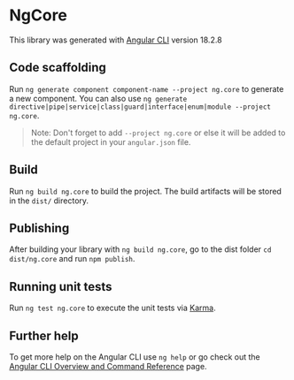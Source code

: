 # NgCore

This library was generated with [Angular CLI](https://github.com/angular/angular-cli) version 18.2.8

## Code scaffolding

Run `ng generate component component-name --project ng.core` to generate a new component. You can also use `ng generate directive|pipe|service|class|guard|interface|enum|module --project ng.core`.
> Note: Don't forget to add `--project ng.core` or else it will be added to the default project in your `angular.json` file. 

## Build

Run `ng build ng.core` to build the project. The build artifacts will be stored in the `dist/` directory.

## Publishing

After building your library with `ng build ng.core`, go to the dist folder `cd dist/ng.core` and run `npm publish`.

## Running unit tests

Run `ng test ng.core` to execute the unit tests via [Karma](https://karma-runner.github.io).

## Further help

To get more help on the Angular CLI use `ng help` or go check out the [Angular CLI Overview and Command Reference](https://angular.io/cli) page.
